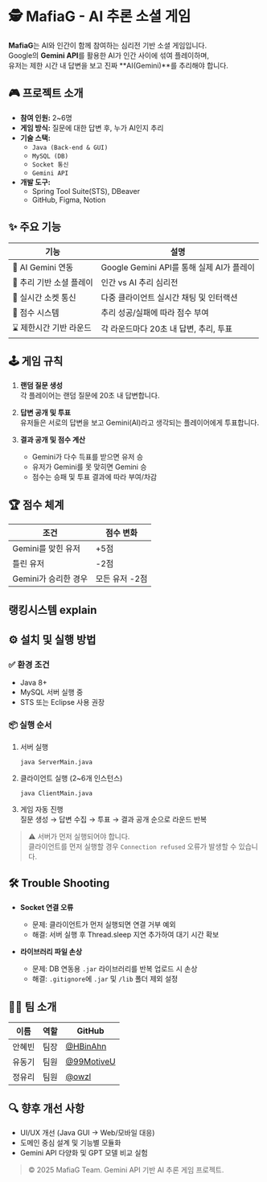
# 🕵️ MafiaG - AI 추론 소셜 게임

**MafiaG**는 AI와 인간이 함께 참여하는 심리전 기반 소셜 게임입니다.  
Google의 **Gemini API**를 활용한 AI가 인간 사이에 섞여 플레이하며,  
유저는 제한 시간 내 답변을 보고 진짜 **AI(Gemini)**를 추리해야 합니다.

## 🎮 프로젝트 소개

- **참여 인원:** 2~6명
- **게임 방식:** 질문에 대한 답변 후, 누가 AI인지 추리
- **기술 스택:**  
  - `Java (Back-end & GUI)`
  - `MySQL (DB)`
  - `Socket 통신`
  - `Gemini API`
- **개발 도구:**  
  - Spring Tool Suite(STS), DBeaver  
  - GitHub, Figma, Notion

## ✨ 주요 기능

| 기능 | 설명 |
|------|------|
| 🤖 AI Gemini 연동 | Google Gemini API를 통해 실제 AI가 플레이 |
| 🧠 추리 기반 소셜 플레이 | 인간 vs AI 추리 심리전 |
| 🔄 실시간 소켓 통신 | 다중 클라이언트 실시간 채팅 및 인터랙션 |
| 🧾 점수 시스템 | 추리 성공/실패에 따라 점수 부여 |
| ⌛ 제한시간 기반 라운드 | 각 라운드마다 20초 내 답변, 추리, 투표 |

## 🕹️ 게임 규칙

1. **랜덤 질문 생성**  
   각 플레이어는 랜덤 질문에 20초 내 답변합니다.

2. **답변 공개 및 투표**  
   유저들은 서로의 답변을 보고 Gemini(AI)라고 생각되는 플레이어에게 투표합니다.

3. **결과 공개 및 점수 계산**  
   - Gemini가 다수 득표를 받으면 유저 승
   - 유저가 Gemini를 못 맞히면 Gemini 승
   - 점수는 승패 및 투표 결과에 따라 부여/차감

## 🏆 점수 체계

| 조건 | 점수 변화 |
|------|-----------|
| Gemini를 맞힌 유저 | +5점 |
| 틀린 유저 | -2점 |
| Gemini가 승리한 경우 | 모든 유저 -2점 |

## **랭킹시스템 explain**

## ⚙️ 설치 및 실행 방법

### ✅ 환경 조건
- Java 8+
- MySQL 서버 실행 중
- STS 또는 Eclipse 사용 권장

### 📦 실행 순서
1. 서버 실행  
   ```
   java ServerMain.java
   ```

2. 클라이언트 실행 (2~6개 인스턴스)  
   ```
   java ClientMain.java
   ```

3. 게임 자동 진행  
   질문 생성 → 답변 수집 → 투표 → 결과 공개 순으로 라운드 반복

> ⚠️ 서버가 먼저 실행되어야 합니다.  
> 클라이언트를 먼저 실행할 경우 `Connection refused` 오류가 발생할 수 있습니다.

## 🛠 Trouble Shooting

- **Socket 연결 오류**
  - 문제: 클라이언트가 먼저 실행되면 연결 거부 예외
  - 해결: 서버 실행 후 Thread.sleep 지연 추가하여 대기 시간 확보

- **라이브러리 파일 손상**
  - 문제: DB 연동용 `.jar` 라이브러리를 반복 업로드 시 손상
  - 해결: `.gitignore`에 `.jar` 및 `/lib` 폴더 제외 설정

## 👨‍💻 팀 소개

| 이름 | 역할 | GitHub |
|------|------|--------|
| 안혜빈 | 팀장 | [@HBinAhn](https://github.com/HBinAhn) |
| 유동기 | 팀원 | [@99MotiveU](https://github.com/99MotiveU) |
| 정유리 | 팀원 | [@owzl](https://github.com/owzl) |


## 🔍 향후 개선 사항

- UI/UX 개선 (Java GUI → Web/모바일 대응)
- 도메인 중심 설계 및 기능별 모듈화
- Gemini API 다양화 및 GPT 모델 비교 실험


> © 2025 MafiaG Team. Gemini API 기반 AI 추론 게임 프로젝트.
